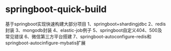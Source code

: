# springboot-quick-build
基于springboot实现快速构建大部分项目 1、springboot+shardingjdbc 2、redis封装 3、mongodb封装 4、elastic-job例子 5、springboot自定义404、500及常见错误 6、微信第三方平台搭建 7、springboot-autoconfigure-redis和springboot-autocinfigure-mybatis扩展
